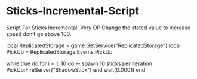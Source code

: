 # Sticks-Incremental-Script
Script For Sticks Incremental. Very OP Change the stated value to increase speed don’t go above 100.


local ReplicatedStorage = game:GetService("ReplicatedStorage")
local PickUp = ReplicatedStorage.Events.PickUp

while true do
    for i = 1, 10 do -- spawn 10 sticks per iteration
        PickUp:FireServer("ShadowStick")
    end
    wait(0.0001)
end
